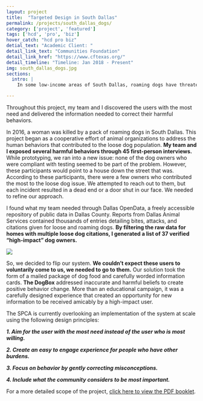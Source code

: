 ```yaml
---
layout: project
title:  "Targeted Design in South Dallas"
permalink: /projects/south_dallas_dogs/
category: ['project', 'featured']
tags: ['hcd', 'pro', 'biz']
hover_catch: "hcd pro biz"
detial_text: "Academic Client: "
detail_link_text: "Communities Foundation"
detail_link_href: "https://www.cftexas.org/"
detail_timeline: "Timeline: Jan 2018 - Present"
img: south_dallas_dogs.jpg
sections:
  intro: |
    In some low-income areas of South Dallas, roaming dogs have threatened the safety of locals. However, many of these dogs are only loose due to the behavior of their owners. After thorough research of the community, it turns out that a few dog owners have a disproportionate impact on the loose dog problem in South Dallas. How might we design for these high-impact users?

---
```


Throughout this project, my team and I discovered the users with the most need and delivered the information needed to correct their harmful behaviors.

In 2016, a woman was killed by a pack of roaming dogs in South Dallas. This project began as a cooperative effort of animal organizations to address the human behaviors that contributed to the loose dog population. __My team and I exposed several harmful behaviors through 45 first-person interviews.__ While prototyping, we ran into a new issue: none of the dog owners who were compliant with testing seemed to be part of the problem. However, these participants would point to a house down the street that was. According to these participants, there were a few owners who contributed the most to the loose dog issue. We attempted to reach out to them, but each incident resulted in a dead end or a door shut in our face. We needed to refine our approach. 

I found what my team needed through Dallas OpenData, a freely accessible repository of public data in Dallas County. Reports from Dallas Animal Services contained thousands of entries detailing bites, attacks, and citations given for loose and roaming dogs. __By filtering the raw data for homes with multiple loose dog citations, I generated a list of 37 verified “high-impact” dog owners.__

<img src="../../assets/img/box-gif-resized.gif" class="project-body-image"/>
 
So, we decided to flip our system. __We couldn’t expect these users to voluntarily come to us, we needed to go to them.__ Our solution took the form of a mailed package of dog food and carefully worded information cards. __The DogBox__ addressed inaccurate and harmful beliefs to create positive behavior change. More than an educational campaign, it was a carefully designed experience that created an opportunity for new information to be received amicably by a high-impact user. 

The SPCA is currently overlooking an implementation of the system at scale using the following design principles:

___1. Aim for the user with the most need instead of the user who is most willing.___

___2. Create an easy to engage experience for people who have other burdens.___

___3. Focus on behavior by gently correcting misconceptions.___

___4. Include what the community considers to be most important.___

For a more detailed scope of the project, [click here to view the PDF booklet](http://www.gavinpham.com/assets/slides/The-Neighbor-Across-the-Street.pdf).